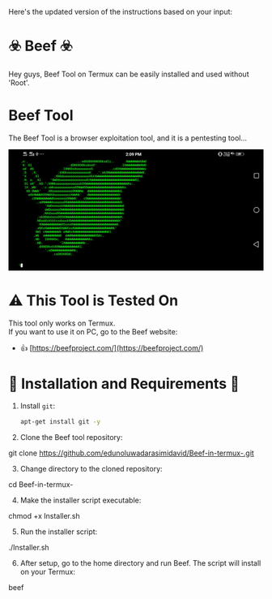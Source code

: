 Here's the updated version of the instructions based on your input:

# ☣️ Beef ☣️
Hey guys, Beef Tool on Termux can be easily installed and used without 'Root'.

# Beef Tool
The Beef Tool is a browser exploitation tool, and it is a pentesting tool...

<img src="Screenshot_20231004_140942.jpg"/>

# ⚠️ This Tool is Tested On 
This tool only works on Termux.  
If you want to use it on PC, go to the Beef website:  
- 👍 [https://beefproject.com/](https://beefproject.com/)

# 🛑 Installation and Requirements 🛑

1. Install `git`:
   ```bash
   apt-get install git -y

2. Clone the Beef tool repository:

git clone https://github.com/edunoluwadarasimidavid/Beef-in-termux-.git


3. Change directory to the cloned repository:

cd Beef-in-termux-


4. Make the installer script executable:

chmod +x Installer.sh


5. Run the installer script:

./Installer.sh


6. After setup, go to the home directory and run Beef. The script will install on your Termux:

beef
